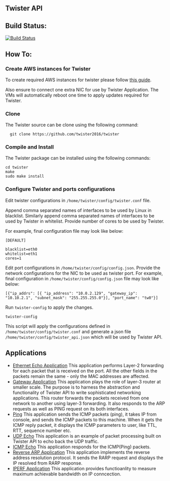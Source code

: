 ## Twister API

## Build Status:
[![Build Status](https://travis-ci.org/twister2016/twister.png)](https://travis-ci.org/twister2016/twister)

## How To:
### Create AWS instances for Twister

To create required AWS instances for twister please follow [this guide](/documentation/Twister_AWS.md).

Also ensure to connect one extra NIC for use by Twister Application. The VMs will automatically reboot one time to apply updates required for Twister.

### Clone
The Twister source can be clone using the following command:

```
  git clone https://github.com/twister2016/twister
```

### Compile and Install
The Twister package can be installed using the following commands:

```
cd twister
make
sudo make install
```
### Configure Twister and ports configurations

Edit  twister configurations in `/home/twister/config/twister.conf` file. 

Append comma separated names of interfaces to be used by Linux in blacklist.
Similarly append comma separated names of interfaces to be used by Twister in whitelist.
Provide number of cores to be used by Twister. 

For example, final configuration file may look like below:
```
[DEFAULT]

blacklist=eth0
whitelist=eth1
cores=1
```
Edit port configurations in `/home/twister/config/config.json`. Provide the network configurations for the NIC to be used as twister port.
For example, final configuration in `/home/twister/config/config.json` file may look like below:
```
[{"ip_addrs": [{ "ip_address": "10.0.2.129", "gateway_ip": "10.10.2.1", "subnet_mask": "255.255.255.0"}], "port_name": "tw0"}]
```
Run `twister-config`  to apply the changes.
```
twister-config
```
This script will apply the configurations defined in `/home/twister/config/twister.conf` and generate a json file `/home/twister/config/twister_api.json` which will be used by Twister API.

## Applications
- [Ethernet Echo Application](https://github.com/twister2016/twister/blob/master/documentation/TW_ETHERNET.md) This application performs Layer-2 forwarding for each packet that is received on the port. All the other fields in the packets remain the same - only the MAC addresses are affected.
- [Gateway Application](https://github.com/twister2016/twister/blob/master/documentation/TW_GATEWAY.md) This application plays the role of layer-3 router at smaller scale. The purpose is to harness the abstraction and functionality of Twister API to write sophisticated networking applications. This router forwards the packets received from one network to another using layer-3 forwarding. It also responds to the ARP requests as well as PING request on its both interfaces.
- [Ping](https://github.com/twister2016/twister/blob/master/documentation/TW_PING.md) This application sends the ICMP packets (ping), it takes IP from console, and sends the ICMP packets to this machine. When it gets the ICMP reply packet, it displays the ICMP parameters to user, like TTL, RTT, sequence number etc.
- [UDP Echo](https://github.com/twister2016/twister/blob/master/documentation/TW_UDPECHO.md) This application  is an example of packet processing built on Twister API to echo back the UDP traffic.
- [ICMP Echo](https://github.com/twister2016/twister/blob/master/documentation/TW_ICMPECHO.md) This application responds for the ICMP(Ping) packets.
- [Reverse ARP Application](https://github.com/twister2016/twister/blob/master/documentation/TW_REVERSE.md) This application implements the reverse address resolution protocol. It sends the RARP request and displays the IP resolved from RARP response.
- [IPERF Application](https://github.com/twister2016/twister/blob/master/documentation/TW_IPERF.md) This application provides functioanlity to measure maximum achievable bandwidth on IP conncection.




